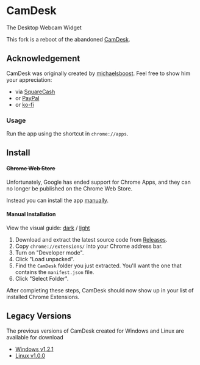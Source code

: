 # CamDesk
The Desktop Webcam Widget

This fork is a reboot of the abandoned [CamDesk](http://michaelsboost.com/CamDesk/).

## Acknowledgement

CamDesk was originally created by [michaelsboost](https://github.com/michaelsboost).
Feel free to show him your appreciation:
- via [SquareCash](https://cash.me/$michaelsboost)
- or [PayPal](https://www.paypal.me/mikethedj4)
- or [ko-fi](https://ko-fi.com/michaelsboost)

### Usage

Run the app using the shortcut in `chrome://apps`.

## Install

#### ~~Chrome Web Store~~

Unfortunately, Google has ended support for Chrome Apps, and they can no longer be published on the Chrome Web Store.

Instead you can install the app [manually](#manual-installation).

#### Manual Installation

View the visual guide: [dark](docs/manual-install-dark.png) / [light](docs/manual-install-light.png)

1. Download and extract the latest source code from [Releases](https://github.com/nfearnley/CamDesk/releases/latest).
2. Copy `chrome://extensions/` into your Chrome address bar.
3. Turn on "Developer mode".
4. Click "Load unpacked".
5. Find the `CamDesk` folder you just extracted. You'll want the one that contains the `manifest.json` file.
6. Click "Select Folder".

After completing these steps, CamDesk should now show up in your list of installed Chrome Extensions.

## Legacy Versions

The previous versions of CamDesk created for Windows and Linux are available for download

- [Windows v1.2.1](https://github.com/nfearnley/CamDesk/releases/tag/windows-v1.2.1)
- [Linux v1.0.0](https://github.com/nfearnley/CamDesk/releases/tag/linux-v1.0.0)